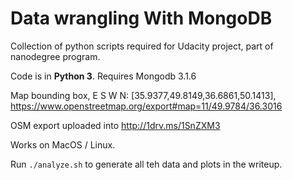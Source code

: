 Data wrangling With MongoDB
===============

Collection of python scripts required for Udacity project, part of nanodegree program.

Code is in **Python 3**. Requires Mongodb 3.1.6

Map bounding box, E S W N: 
[35.9377,49.8149,36.6861,50.1413], https://www.openstreetmap.org/export#map=11/49.9784/36.3016

OSM export uploaded into http://1drv.ms/1SnZXM3

Works on MacOS / Linux.

Run `./analyze.sh` to generate all teh data and plots in the writeup.
